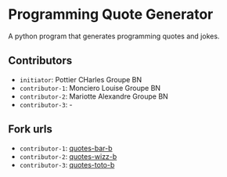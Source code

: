 # Programming Quote Generator

A python program that generates programming quotes and jokes.

## Contributors
- `initiator`: Pottier CHarles Groupe BN
- `contributor-1`: Monciero Louise Groupe BN
- `contributor-2`: Mariotte Alexandre Groupe BN 
- `contributor-3`: -

## Fork urls
- `contributor-1`: [quotes-bar-b](url-1)
- `contributor-2`: [quotes-wizz-b](url-2)
- `contributor-3`: [quotes-toto-b](url-3)
